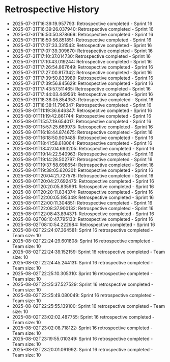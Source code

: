 # Retrospective History

- 2025-07-31T16:39:19.957793: Retrospective completed - Sprint 16
- 2025-07-31T16:39:26.037940: Retrospective completed - Sprint 16
- 2025-07-31T16:50:50.878669: Retrospective completed - Sprint 16
- 2025-07-31T16:50:56.851851: Retrospective completed - Sprint 16
- 2025-07-31T17:07:33.331543: Retrospective completed - Sprint 16
- 2025-07-31T17:07:39.309670: Retrospective completed - Sprint 16
- 2025-07-31T17:10:37.014730: Retrospective completed - Sprint 16
- 2025-07-31T17:10:43.019244: Retrospective completed - Sprint 16
- 2025-07-31T17:26:54.867649: Retrospective completed - Sprint 16
- 2025-07-31T17:27:00.817342: Retrospective completed - Sprint 16
- 2025-07-31T17:39:50.833989: Retrospective completed - Sprint 16
- 2025-07-31T17:39:56.845629: Retrospective completed - Sprint 16
- 2025-07-31T17:43:57.511465: Retrospective completed - Sprint 16
- 2025-07-31T17:44:03.449561: Retrospective completed - Sprint 16
- 2025-07-31T18:38:05.854353: Retrospective completed - Sprint 16
- 2025-07-31T18:38:11.796347: Retrospective completed - Sprint 16
- 2025-08-01T11:19:36.646347: Retrospective completed - Sprint 16
- 2025-08-01T11:19:42.861744: Retrospective completed - Sprint 16
- 2025-08-01T15:57:19.654017: Retrospective completed - Sprint 16
- 2025-08-01T15:57:25.669973: Retrospective completed - Sprint 16
- 2025-08-01T16:18:44.874675: Retrospective completed - Sprint 16
- 2025-08-01T16:18:50.909485: Retrospective completed - Sprint 16
- 2025-08-01T18:41:58.618064: Retrospective completed - Sprint 16
- 2025-08-01T18:42:04.693205: Retrospective completed - Sprint 16
- 2025-08-01T19:14:22.540963: Retrospective completed - Sprint 16
- 2025-08-01T19:14:28.502797: Retrospective completed - Sprint 16
- 2025-08-01T19:37:58.698654: Retrospective completed - Sprint 16
- 2025-08-01T19:38:05.620301: Retrospective completed - Sprint 16
- 2025-08-01T20:04:21.727578: Retrospective completed - Sprint 16
- 2025-08-01T20:04:27.692475: Retrospective completed - Sprint 16
- 2025-08-01T20:20:05.835991: Retrospective completed - Sprint 16
- 2025-08-01T20:20:11.834374: Retrospective completed - Sprint 16
- 2025-08-01T22:00:05.195349: Retrospective completed - Sprint 16
- 2025-08-01T22:00:11.304851: Retrospective completed - Sprint 16
- 2025-08-01T22:08:37.900132: Retrospective completed - Sprint 16
- 2025-08-01T22:08:43.894371: Retrospective completed - Sprint 16
- 2025-08-02T08:10:47.795133: Retrospective completed - Sprint 16
- 2025-08-02T08:10:54.222984: Retrospective completed - Sprint 16
- 2025-08-02T22:24:07.364581: Sprint 16 retrospective completed - Team size: 10
- 2025-08-02T22:24:29.601808: Sprint 16 retrospective completed - Team size: 10
- 2025-08-02T22:24:39.152159: Sprint 16 retrospective completed - Team size: 10
- 2025-08-02T22:24:45.244131: Sprint 16 retrospective completed - Team size: 10
- 2025-08-02T22:25:10.305310: Sprint 16 retrospective completed - Team size: 10
- 2025-08-02T22:25:37.527529: Sprint 16 retrospective completed - Team size: 10
- 2025-08-02T22:25:49.080049: Sprint 16 retrospective completed - Team size: 10
- 2025-08-02T22:25:55.139100: Sprint 16 retrospective completed - Team size: 10
- 2025-08-02T23:02:02.487755: Sprint 16 retrospective completed - Team size: 10
- 2025-08-02T23:02:08.718122: Sprint 16 retrospective completed - Team size: 10
- 2025-08-02T23:19:55.010349: Sprint 16 retrospective completed - Team size: 10
- 2025-08-02T23:20:01.091992: Sprint 16 retrospective completed - Team size: 10
